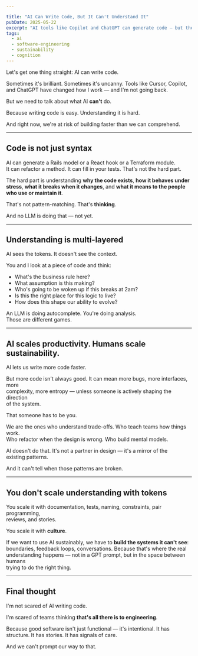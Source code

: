 ```yaml
---

title: "AI Can Write Code, But It Can't Understand It"
pubDate: 2025-05-22
excerpt: "AI tools like Copilot and ChatGPT can generate code — but they don't understand it. True engineering still requires human judgment, structure, and care."
tags:
  - ai
  - software-engineering
  - sustainability
  - cognition
--- 
```


Let's get one thing straight: AI can write code.

Sometimes it's brilliant. Sometimes it's uncanny. Tools like Cursor, Copilot,  
and ChatGPT have changed how I work — and I'm not going back.

But we need to talk about what AI **can't** do.

Because writing code is easy. Understanding it is hard.

And right now, we're at risk of building faster than we can comprehend.

<!--more-->

---

## Code is not just syntax

AI can generate a Rails model or a React hook or a Terraform module.  
It can refactor a method. It can fill in your tests. That's not the hard part.

The hard part is understanding **why the code exists**, **how it behaves under  
stress**, **what it breaks when it changes**, and **what it means to the people  
who use or maintain it**.

That's not pattern-matching. That's **thinking**.

And no LLM is doing that — not yet.

---

## Understanding is multi-layered

AI sees the tokens. It doesn't see the context.

You and I look at a piece of code and think:

- What's the business rule here?  
- What assumption is this making?  
- Who's going to be woken up if this breaks at 2am?  
- Is this the right place for this logic to live?  
- How does this shape our ability to evolve?

An LLM is doing autocomplete. You're doing analysis.  
Those are different games.

---

## AI scales productivity. Humans scale sustainability.

AI lets us write more code faster.

But more code isn't always good. It can mean more bugs, more interfaces, more  
complexity, more entropy — unless someone is actively shaping the direction  
of the system.

That someone has to be you.

We are the ones who understand trade-offs. Who teach teams how things work.  
Who refactor when the design is wrong. Who build mental models.

AI doesn't do that. It's not a partner in design — it's a mirror of the  
existing patterns.

And it can't tell when those patterns are broken.

---

## You don't scale understanding with tokens

You scale it with documentation, tests, naming, constraints, pair programming,  
reviews, and stories.

You scale it with **culture**.

If we want to use AI sustainably, we have to **build the systems it can't see**:  
boundaries, feedback loops, conversations. Because that's where the real  
understanding happens — not in a GPT prompt, but in the space between humans  
trying to do the right thing.

---

## Final thought

I'm not scared of AI writing code.

I'm scared of teams thinking **that's all there is to engineering**.

Because good software isn't just functional — it's intentional. It has  
structure. It has stories. It has signals of care.

And we can't prompt our way to that.

